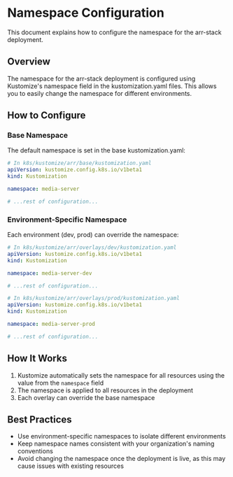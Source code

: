 # Namespace Configuration

This document explains how to configure the namespace for the arr-stack deployment.

## Overview

The namespace for the arr-stack deployment is configured using Kustomize's namespace field in the kustomization.yaml files. This allows you to easily change the namespace for different environments.

## How to Configure

### Base Namespace

The default namespace is set in the base kustomization.yaml:

```yaml
# In k8s/kustomize/arr/base/kustomization.yaml
apiVersion: kustomize.config.k8s.io/v1beta1
kind: Kustomization

namespace: media-server

# ...rest of configuration...
```

### Environment-Specific Namespace

Each environment (dev, prod) can override the namespace:

```yaml
# In k8s/kustomize/arr/overlays/dev/kustomization.yaml
apiVersion: kustomize.config.k8s.io/v1beta1
kind: Kustomization

namespace: media-server-dev

# ...rest of configuration...
```

```yaml
# In k8s/kustomize/arr/overlays/prod/kustomization.yaml
apiVersion: kustomize.config.k8s.io/v1beta1
kind: Kustomization

namespace: media-server-prod

# ...rest of configuration...
```

## How It Works

1. Kustomize automatically sets the namespace for all resources using the value from the `namespace` field
2. The namespace is applied to all resources in the deployment
3. Each overlay can override the base namespace

## Best Practices

- Use environment-specific namespaces to isolate different environments
- Keep namespace names consistent with your organization's naming conventions
- Avoid changing the namespace once the deployment is live, as this may cause issues with existing resources
